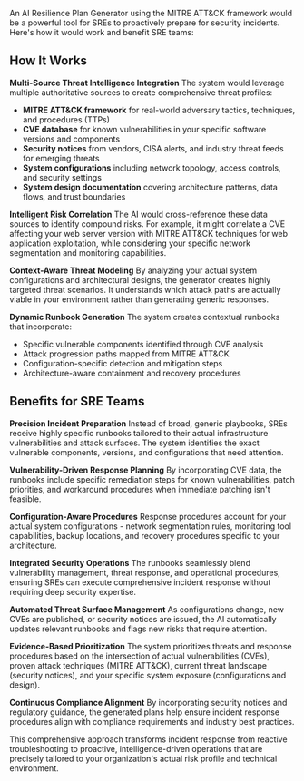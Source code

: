 An AI Resilience Plan Generator using the MITRE ATT&CK framework would be a powerful tool for SREs to proactively prepare for security incidents. Here's how it would work and benefit SRE teams:

## How It Works

**Multi-Source Threat Intelligence Integration**
The system would leverage multiple authoritative sources to create comprehensive threat profiles:
- **MITRE ATT&CK framework** for real-world adversary tactics, techniques, and procedures (TTPs)
- **CVE database** for known vulnerabilities in your specific software versions and components
- **Security notices** from vendors, CISA alerts, and industry threat feeds for emerging threats
- **System configurations** including network topology, access controls, and security settings
- **System design documentation** covering architecture patterns, data flows, and trust boundaries

**Intelligent Risk Correlation**
The AI would cross-reference these data sources to identify compound risks. For example, it might correlate a CVE affecting your web server version with MITRE ATT&CK techniques for web application exploitation, while considering your specific network segmentation and monitoring capabilities.

**Context-Aware Threat Modeling**
By analyzing your actual system configurations and architectural designs, the generator creates highly targeted threat scenarios. It understands which attack paths are actually viable in your environment rather than generating generic responses.

**Dynamic Runbook Generation**
The system creates contextual runbooks that incorporate:
- Specific vulnerable components identified through CVE analysis
- Attack progression paths mapped from MITRE ATT&CK
- Configuration-specific detection and mitigation steps
- Architecture-aware containment and recovery procedures

## Benefits for SRE Teams

**Precision Incident Preparation**
Instead of broad, generic playbooks, SREs receive highly specific runbooks tailored to their actual infrastructure vulnerabilities and attack surfaces. The system identifies the exact vulnerable components, versions, and configurations that need attention.

**Vulnerability-Driven Response Planning**
By incorporating CVE data, the runbooks include specific remediation steps for known vulnerabilities, patch priorities, and workaround procedures when immediate patching isn't feasible.

**Configuration-Aware Procedures**
Response procedures account for your actual system configurations - network segmentation rules, monitoring tool capabilities, backup locations, and recovery procedures specific to your architecture.

**Integrated Security Operations**
The runbooks seamlessly blend vulnerability management, threat response, and operational procedures, ensuring SREs can execute comprehensive incident response without requiring deep security expertise.

**Automated Threat Surface Management**
As configurations change, new CVEs are published, or security notices are issued, the AI automatically updates relevant runbooks and flags new risks that require attention.

**Evidence-Based Prioritization**
The system prioritizes threats and response procedures based on the intersection of actual vulnerabilities (CVEs), proven attack techniques (MITRE ATT&CK), current threat landscape (security notices), and your specific system exposure (configurations and design).

**Continuous Compliance Alignment**
By incorporating security notices and regulatory guidance, the generated plans help ensure incident response procedures align with compliance requirements and industry best practices.

This comprehensive approach transforms incident response from reactive troubleshooting to proactive, intelligence-driven operations that are precisely tailored to your organization's actual risk profile and technical environment.